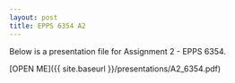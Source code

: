 ```yaml
---
layout: post
title: EPPS 6354 A2
---
```


Below is a presentation file for Assignment 2 - EPPS 6354.

[OPEN ME]({{ site.baseurl }}/presentations/A2_6354.pdf)
